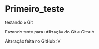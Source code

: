 # Primeiro_teste
 testando o Git

Fazendo teste para utilização do Git e Github

Alteração feita no GitHub :V
